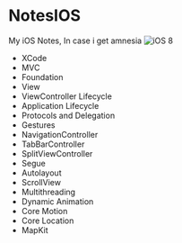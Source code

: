 # NotesIOS
My iOS Notes, In case i get amnesia 
![iOS 8](http://i.kinja-img.com/gawker-media/image/upload/s--soKekZ1s--/c_fit,fl_progressive,q_80,w_636/yrlpbwckqm8g5wwyij9u.jpg)

* XCode
* MVC
* Foundation
* View
* ViewController Lifecycle
* Application Lifecycle
* Protocols and Delegation
* Gestures
* NavigationController
* TabBarController
* SplitViewController
* Segue
* Autolayout
* ScrollView
* Multithreading
* Dynamic Animation
* Core Motion
* Core Location
* MapKit
